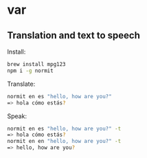 
# var

## Translation and text to speech

Install:
```bash
brew install mpg123
npm i -g normit
```

Translate:
```bash
normit en es "hello, how are you?"
=> hola cómo estás?
```

Speak:
```bash
normit en es "hello, how are you?" -t
=> hola cómo estás?
normit en en "hello, how are you?" -t
=> hello, how are you?
```
